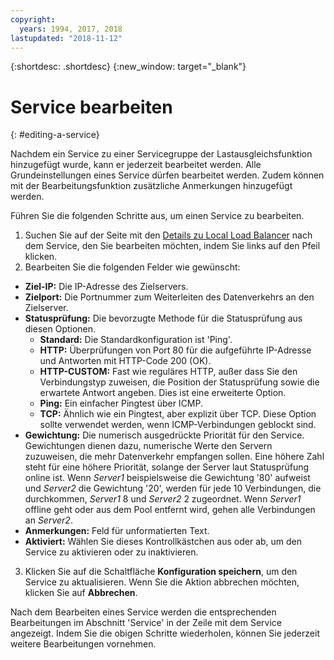 ```yaml
---
copyright:
  years: 1994, 2017, 2018
lastupdated: "2018-11-12"
---
```


{:shortdesc: .shortdesc}
{:new_window: target="_blank"}

# Service bearbeiten
{: #editing-a-service}

Nachdem ein Service zu einer Servicegruppe der Lastausgleichsfunktion hinzugefügt wurde, kann er jederzeit bearbeitet werden. Alle Grundeinstellungen eines Service dürfen bearbeitet werden. Zudem können mit der Bearbeitungsfunktion zusätzliche Anmerkungen hinzugefügt werden. 

Führen Sie die folgenden Schritte aus, um einen Service zu bearbeiten.

1. Suchen Sie auf der Seite mit den [Details zu Local Load Balancer](/docs/infrastructure/local-load-balancer?topic=local-load-balancer-viewing-local-load-balancer-details) nach dem Service, den Sie bearbeiten möchten, indem Sie links auf den Pfeil klicken.
2. Bearbeiten Sie die folgenden Felder wie gewünscht:
  - **Ziel-IP:** Die IP-Adresse des Zielservers.
  - **Zielport:** Die Portnummer zum Weiterleiten des Datenverkehrs an den Zielserver.
  - **Statusprüfung:** Die bevorzugte Methode für die Statusprüfung aus diesen Optionen.
      - **Standard:** Die Standardkonfiguration ist 'Ping'.
      - **HTTP:** Überprüfungen von Port 80 für die aufgeführte IP-Adresse und Antworten mit HTTP-Code 200 (OK).
      - **HTTP-CUSTOM:** Fast wie reguläres HTTP, außer dass Sie den Verbindungstyp zuweisen, die Position der Statusprüfung sowie die erwartete Antwort angeben. Dies ist eine erweiterte Option.
      - **Ping:** Ein einfacher Pingtest über ICMP.
      - **TCP:** Ähnlich wie ein Pingtest, aber explizit über TCP.  Diese Option sollte verwendet werden, wenn ICMP-Verbindungen geblockt sind.
  - **Gewichtung:** Die numerisch ausgedrückte Priorität für den Service. Gewichtungen dienen dazu, numerische Werte den Servern zuzuweisen, die mehr Datenverkehr empfangen sollen. Eine höhere Zahl steht für eine höhere Priorität, solange der Server laut Statusprüfung online ist. Wenn _Server1_ beispielsweise die Gewichtung '80' aufweist und _Server2_ die Gewichtung '20', werden für jede 10 Verbindungen, die durchkommen, _Server1_ 8 und _Server2_ 2 zugeordnet. Wenn _Server1_ offline geht oder aus dem Pool entfernt wird, gehen alle Verbindungen an _Server2_.
  - **Anmerkungen:** Feld für unformatierten Text.
  - **Aktiviert:** Wählen Sie dieses Kontrollkästchen aus oder ab, um den Service zu aktivieren oder zu inaktivieren.
3. Klicken Sie auf die Schaltfläche **Konfiguration speichern**, um den Service zu aktualisieren. Wenn Sie die Aktion abbrechen möchten, klicken Sie auf **Abbrechen**.

Nach dem Bearbeiten eines Service werden die entsprechenden Bearbeitungen im Abschnitt 'Service' in der Zeile mit dem Service angezeigt. Indem Sie die obigen Schritte wiederholen, können Sie jederzeit weitere Bearbeitungen vornehmen.
